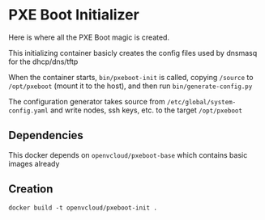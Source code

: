 # PXE Boot Initializer
Here is where all the PXE Boot magic is created.

This initializing container basicly creates the config files used by dnsmasq for the dhcp/dns/tftp

When the container starts, `bin/pxeboot-init` is called, copying `/source` to `/opt/pxeboot` (mount it to the host), and then run `bin/generate-config.py`

The configuration generator takes source from `/etc/global/system-config.yaml` and write nodes, ssh keys, etc. to the target `/opt/pxeboot`

## Dependencies
This docker depends on `openvcloud/pxeboot-base` which contains basic images already

## Creation
```
docker build -t openvcloud/pxeboot-init .
```

